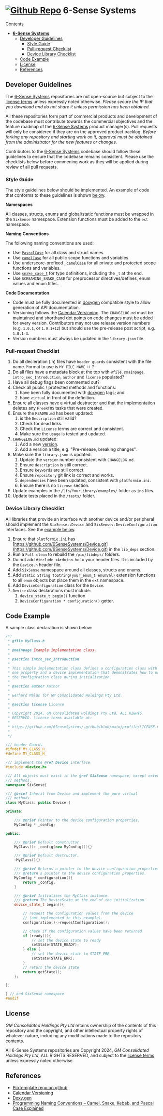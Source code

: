 # [![Github Repo](https://github.com/6SenseSystems/.github/blob/main/.img/LOGO_24.png)](https://github.com/6SenseSystems)  **6-Sense Systems**


Contents
- [  **6-Sense Systems**](#--6-sense-systems)
  - [Developer Guidelines](#developer-guidelines)
    - [Style Guide](#style-guide)
    - [Pull-request Checklist](#pull-request-checklist)
    - [Device Library Checklist](#device-library-checklist)
  - [Code Example](#code-example)
  - [License](#license)
  - [References](#references)

## Developer Guidelines

The [6-Sense Systems](https://github.com/6SenseSystems) repositories are not open-source but subject to the [license terms](https://github.com/6SenseSystems/.github/blob/main/profile/LICENSE.md) unless expressly noted otherwise. *Please secure the IP that you download and do not share it unless permission has been obtained.*

All these repositories form part of commercial products and development of the codebase must contribute towards the commercial objectives and the feature roadmap of the [6-Sense Systems](https://github.com/6SenseSystems) product manager(s). Pull requests will only be considered if they are on the approved product backlog. *Before forking any repository and starting work on it, approval must be obtained from the administrator for the new features or changes.*

Contributors to the [6-Sense Systems](https://github.com/6SenseSystems) codebase should follow these guidelines to ensure that the codebase remains consistent. Please use the checklists below before commening work as they will be applied during review of all pull requests.

### Style Guide

The style guidelines below should be implemented. An example of code that conforms to these guidelines is shown [below](#code-example).

**Namespaces**

All classes, structs, enums and global/static functions must be wrapped in the `SixSense` namespace. Extension functions must be added to the `ext` namespace.

**Naming Conventions**

The following naming conventions are used:
* Use [`PascalCase`](https://www.freecodecamp.org/news/programming-naming-conventions-explained/) for all class and struct names.
* Use [`camelCase`](https://www.freecodecamp.org/news/programming-naming-conventions-explained/) for all public scope functions and variables.
* Use underscore-prefixed [`_camelCase`](https://www.freecodecamp.org/news/programming-naming-conventions-explained/) for all private and protected scope functions and variables.
* Use [`snake_case_t`](https://www.freecodecamp.org/news/programming-naming-conventions-explained/) for type definitions, including the `_t` at the end. 
* Use `SCREAMING_SNAKE_CASE` for preprocessor directives/defines, enum values and enum titles.

**Code Documentation**

* Code must be fully documented in [doxygen](https://www.doxygen.nl/) compatible style to allow generation of API documentation.
* Versioning follows the [Calendar Versioning](https://calver.org/). The `CHANGELOG.md` must be maintained and shorthand dot points on code changes must be added for every version. Contributors may not use release version numbers (e.g. `1.0.1`, or `1.0.1+12`) but should use the pre-release post script, e.g. `1.0.1-3`.
* Version numbers must always be updated in the `library.json` file.

### Pull-request Checklist

  1. Do all decleration (.h) files have `header guards` consistent with the file name. Format to use is `MY_FILE_NAME_H_`?
  2. Do all files have a metadata block at the top with `@file`, `@mainpage`, `intro_sec_Introduction`, `author` and `license` populated?
  3. Have all debug flags been commented out?
  4. Check all public / protected methods and functions:  
     1. have been fully documented with [doxygen](https://www.doxygen.nl/) tags; and
     2. have `virtual` in front of the definition.
  5. Ensure all classes have a virtual destructor and that the implementation deletes any `FreeRTOS` tasks that were created.
  6. Ensure the `README.md` has been updated:
     1. is the `Description` still valid?
     2. Check for dead links.
     3. Check the `License` terms are correct and consistent.
     4. Make sure the `Usage` is tested and updated.
  7. `CHANGELOG.md` updated:
     1. Add a new [version](https://calver.org/). 
     2. Add a version a title, e.g. "Pre-release, breaking changes".
  8. Make sure the `library.json` is updated:
     1. Update the `version` number consistent with `CHANGELOG.md`.
     2. Ensure `description` is still correct.
     3. Ensure `keywords` are still correct.
     4. Ensure `repository` git link is correct and works.
     5. `dependencies` have been updated, consistent with `platformio.ini`.
     6. Ensure there is no `license` section.
  9.  Update examples in the `/lib/YourLibrary/examples/` folder as `ino` files.
  10. Update tests placed in the `/tests/` folder.

### Device Library Checklist

All libraries that provide an interface with another device and/or peripheral should implement the `SixSense::Device` and `SixSense::DeviceConfiguration` interfaces. See the [example below](#code-example).

  1. Ensure that `platformio.ini` has [https://github.com/6SenseSystems/Device.git](https://github.com/6SenseSystems/Device.git) in the `lib_deps` section.
  2. Run a `Full clean` to rebuild the `/pio/libdeps/` folders.
  2. Do not add `#include <Arduino.h>` to your header files.  It is included by the `Device.h` header file.
  3. Add `SixSense` namespace around all classes, structs and enums.
  4. Add `static String toString(your_enum_t enumVal)` extension functions to all `enum` objects but place them in the `ext` namespace.
  5. Add `DeviceConfiguration` class for the `Device`.
  6. `Device` class declarations must include:
     1. `device_state_t begin()` function.
     2. `DeviceConfiguration * configuration()` getter.


## Code Example


A sample class declaration is shown below:

```C++
/*!
 * @file MyClass.h
 *
 * @mainpage Example implementation class.
 *
 * @section intro_sec_Introduction
 *
 * This simple implementation class defines a configuration class with
 * one property and a device implementation that demonstrates how to use 
 * the configuration class during initialization.
 * 
 * @section author Author
 *
 * Gerhard Malan for GM Consolidated Holdings Pty Ltd.
 *
 * @section license License
 * 
 * Copyright 2024, GM Consolidated Holdings Pty Ltd, ALL RIGHTS 
 * RESERVED. License terms available at:
 * 
 * https://github.com/6SenseSystems/.github/blob/main/profile/LICENSE.md)
 * 
 */

/// header Guards
#ifndef MY_CLASS_H_
#define MY_CLASS_H_

/// implement the @ref Device interface
#include <Device.h>

/// All objects must exist in the @ref SixSense namespace, except extension 
/// methods.
namespace SixSense{

/// @brief Inherit from Device and implement the pure virtual 
/// methods.
class MyClass: public Device {

private: 

    /// @brief Pointer to the device configuration properties.
    MyConfig * _config;

public:

    /// @brief Default constructor.
    MyClass(): _config(new MyConfig()){}

    /// @brief Default destructor.
    ~MyClass(){}

    /// @brief Returns a pointer to the device configuration properties.
    /// @return a pointer to the device configuration properties.
    MyConfig * configuration(){
        return _config;
    }

    /// @brief Initializes the MyClass instance.
    /// @return The DeviceState at the end of the initialization.
    device_state_t begin(){

        // request the configuration values from the device 
        // (not implemented in this example).
        configuration()->requestConfiguration();

        // check if the configuration values have been returned 
        if (ready()){
            // set the device state to ready
            setState(STATE_READY);  
        } else {
            // set the device state to STATE_ERR
            setState(STATE_ERR);
        }
        // return the device state
        return getState();
    };

};

} // end SixSense namespace
#endif 

```


## License

*GM Consolidated Holdings Pty Ltd* retains ownership of the contents of this repository and the copyright, and other intellectual property rights of whatever nature, including any modifications made to the repository contents.

All 6-Sense Systems repositories are Copyright 2024, *GM Consolidated Holdings Pty Ltd*, ALL RIGHTS RESERVED, and subject to the [license terms](https://github.com/6SenseSystems/.github/blob/main/profile/LICENSE.md) unless expressly noted otherwise.
 

## References
* [PioTemplate repo on github](https://github.com/6SenseSystems/PioTemplate)
* [Calendar Versioning](https://calver.org/)
* [<span style="text-decoration: underline">Doxy,gen</span>](https://www.doxygen.nl/)
* [Programming Naming Conventions – Camel, Snake, Kebab, and Pascal Case Explained](https://www.freecodecamp.org/news/programming-naming-conventions-explained/)

